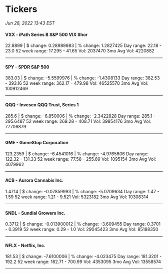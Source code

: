 # Tickers
*Jun 28, 2022 13:43 EST*

#### VXX - iPath Series B S&P 500 VIX Shor
22.8899 | $ change: 0.28989983 | % change: 1.2827425
Day range: 22.18 - 23.0 52 week range: 17.295 - 41.65
Vol: 2037470 3mo Avg Vol: 4220882

---

#### SPY - SPDR S&P 500
383.03 | $ change: -5.5599976 | % change: -1.4308133
Day range: 382.53 - 393.16 52 week range: 362.17 - 479.98
Vol: 46525570 3mo Avg Vol: 100912469

---

#### QQQ - Invesco QQQ Trust, Series 1
285.6 | $ change: -6.850006 | % change: -2.3422828
Day range: 285.1 - 295.6487 52 week range: 269.28 - 408.71
Vol: 39954176 3mo Avg Vol: 77706879

---

#### GME - GameStop Corporation
123.2359 | $ change: -6.4541016 | % change: -4.9765606
Day range: 122.32 - 131.33 52 week range: 77.58 - 255.69
Vol: 1095154 3mo Avg Vol: 4079962

---

#### ACB - Aurora Cannabis Inc.
1.4714 | $ change: -0.07859993 | % change: -5.0709634
Day range: 1.47 - 1.59 52 week range: 1.21 - 9.521
Vol: 5323182 3mo Avg Vol: 10308314

---

#### SNDL - Sundial Growers Inc.
0.3712 | $ change: -0.013900012 | % change: -3.609455
Day range: 0.3701 - 0.3919 52 week range: 0.29 - 1.0
Vol: 29045423 3mo Avg Vol: 85188350

---

#### NFLX - Netflix, Inc.
181.53 | $ change: -7.6100006 | % change: -4.023475
Day range: 181.3201 - 192.2 52 week range: 162.71 - 700.99
Vol: 4353095 3mo Avg Vol: 13558574

---

